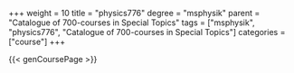 +++
weight = 10
title = "physics776"
degree = "msphysik"
parent = "Catalogue of 700-courses in Special Topics"
tags = ["msphysik", "physics776", "Catalogue of 700-courses in Special Topics"]
categories = ["course"]
+++

{{< genCoursePage >}}
